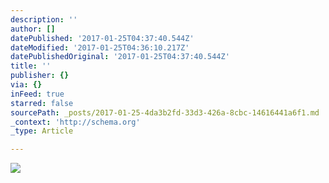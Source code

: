 ```yaml
---
description: ''
author: []
datePublished: '2017-01-25T04:37:40.544Z'
dateModified: '2017-01-25T04:36:10.217Z'
datePublishedOriginal: '2017-01-25T04:37:40.544Z'
title: ''
publisher: {}
via: {}
inFeed: true
starred: false
sourcePath: _posts/2017-01-25-4da3b2fd-33d3-426a-8cbc-14616441a6f1.md
_context: 'http://schema.org'
_type: Article

---
```

![](https://the-grid-user-content.s3-us-west-2.amazonaws.com/f1ab4fe9-f3ec-4cf9-bcac-3866263a70e7.jpg)